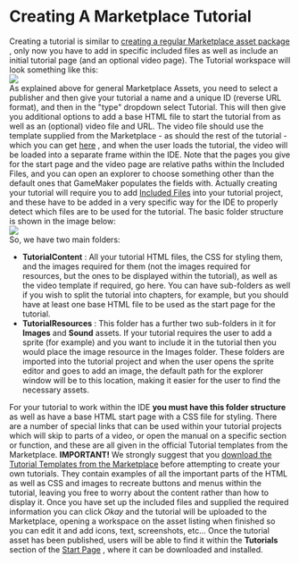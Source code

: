 # Creating A Marketplace Tutorial

Creating a tutorial is similar to [creating a regular Marketplace asset
package](Creating_A_Marketplace_Asset) , only now you have to add in
specific included files as well as include an initial tutorial page (and
an optional video page). The Tutorial workspace will look something like
this:  
![](https://gms.magecorn.com/Manual/assets/Images/Introduction/Tools_Marketplace_CreateTutorial.png)  
As explained above for general Marketplace Assets, you need to select a
publisher and then give your tutorial a name and a unique ID (reverse
URL format), and then in the "type" dropdown select Tutorial. This will
then give you additional options to add a base HTML file to start the
tutorial from as well as an (optional) video file and URL. The video
file should use the template supplied from the Marketplace - as should
the rest of the tutorial - which you can get
[here](https://marketplace.yoyogames.com/assets/5132/tutorial-templates)
, and when the user loads the tutorial, the video will be loaded into a
separate frame within the IDE. Note that the pages you give for the
start page and the video page are relative paths within the Included
Files, and you can open an explorer to choose something other than the
default ones that GameMaker populates the fields with. Actually creating
your tutorial will require you to add [Included
Files](../../Settings/Included_Files) into your tutorial project,
and these have to be added in a very specific way for the IDE to
properly detect which files are to be used for the tutorial. The basic
folder structure is shown in the image below:  
![](https://gms.magecorn.com/Manual/assets/Images/Introduction/Tools_Marketplace_TutorialFiles.png)  
So, we have two main folders:

-   **TutorialContent** : All your tutorial HTML files, the CSS for
    styling them, and the images required for them (not the images
    required for resources, but the ones to be displayed within the
    tutorial), as well as the video template if required, go here. You
    can have sub-folders as well if you wish to split the tutorial into
    chapters, for example, but you should have at least one base HTML
    file to be used as the start page for the tutorial.
-   **TutorialResources** : This folder has a further two sub-folders in
    it for **Images** and **Sound** assets. If your tutorial requires
    the user to add a sprite (for example) and you want to include it in
    the tutorial then you would place the image resource in the Images
    folder. These folders are imported into the tutorial project and
    when the user opens the sprite editor and goes to add an image, the
    default path for the explorer window will be to this location,
    making it easier for the user to find the necessary assets.

For your tutorial to work within the IDE **you must have this folder
structure** as well as have a base HTML start page with a CSS file for
styling. There are a number of special links that can be used within
your tutorial projects which will skip to parts of a video, or open the
manual on a specific section or function, and these are all given in the
official Tutorial templates from the Marketplace. **IMPORTANT!** We
strongly suggest that you [download the Tutorial Templates from the
Marketplace](https://marketplace.yoyogames.com/assets/5132/tutorial-templates)
before attempting to create your own tutorials. They contain examples of
all the important parts of the HTML as well as CSS and images to
recreate buttons and menus within the tutorial, leaving you free to
worry about the content rather than how to display it. Once you have set
up the included files and supplied the required information you can
click *Okay* and the tutorial will be uploaded to the Marketplace,
opening a workspace on the asset listing when finished so you can edit
it and add icons, text, screenshots, etc... Once the tutorial asset has
been published, users will be able to find it within the **Tutorials**
section of the [Start Page](../The_Start_Page) , where it can be
downloaded and installed.
